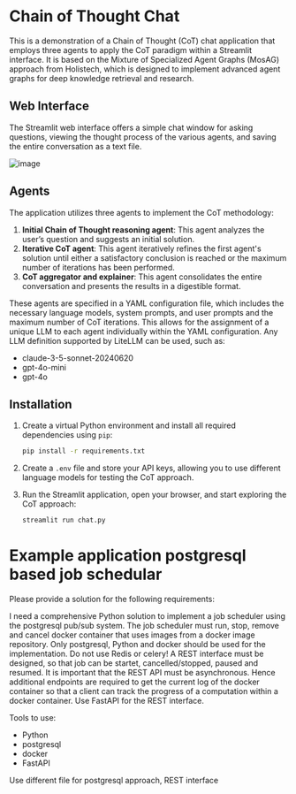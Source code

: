 # Chain of Thought Chat

This is a demonstration of a Chain of Thought (CoT) chat application that employs three agents to apply the CoT paradigm within a Streamlit interface. It is based on the Mixture of Specialized Agent Graphs (MosAG) approach from Holistech, which is designed to implement advanced agent graphs for deep knowledge retrieval and research.

## Web Interface

The Streamlit web interface offers a simple chat window for asking questions, viewing the thought process of the various agents, and saving the entire conversation as a text file.

![image](https://github.com/user-attachments/assets/bd3a682d-6bd9-4263-93d4-dbcfc2e461fc)

## Agents
The application utilizes three agents to implement the CoT methodology:

1. **Initial Chain of Thought reasoning agent**: This agent analyzes the user’s question and suggests an initial solution.
2. **Iterative CoT agent**: This agent iteratively refines the first agent's solution until either a satisfactory conclusion is reached or the maximum number of iterations has been performed.
3. **CoT aggregator and explainer**: This agent consolidates the entire conversation and presents the results in a digestible format.

These agents are specified in a YAML configuration file, which includes the necessary language models, system prompts, and user prompts and the maximum number of CoT iterations. This allows for the assignment of a unique LLM to each agent individually within the YAML configuration. Any LLM definition supported by LiteLLM can be used, such as:

- claude-3-5-sonnet-20240620
- gpt-4o-mini
- gpt-4o

## Installation

1. Create a virtual Python environment and install all required dependencies using `pip`:

    ```bash
    pip install -r requirements.txt
    ```

2. Create a `.env` file and store your API keys, allowing you to use different language models for testing the CoT approach.
3. Run the Streamlit application, open your browser, and start exploring the CoT approach:

    ```bash
    streamlit run chat.py
    ```

# Example application postgresql based job schedular

Please provide a solution for the following requirements:

I need a comprehensive Python solution to implement a job scheduler using the postgresql pub/sub system. 
The job scheduler must run, stop, remove and cancel docker container that uses images from a docker image repository. 
Only postgresql, Python and docker should be used for the implementation. Do not use Redis or celery!
A REST interface must be designed, so that job can be startet, cancelled/stopped, paused and resumed. 
It is important that the REST API must be asynchronous. 
Hence additional endpoints are required to get the current log of the docker container so that a client can track the progress of a computation within a docker container.
Use FastAPI for the REST interface.

Tools to use:
- Python
- postgresql
- docker
- FastAPI

Use different file for postgresql approach, REST interface